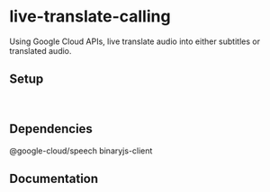 # live-translate-calling

Using Google Cloud APIs, live translate audio into either subtitles or translated audio.

## Setup

&nbsp;

## Dependencies

@google-cloud/speech
binaryjs-client

## Documentation

&nbsp;
